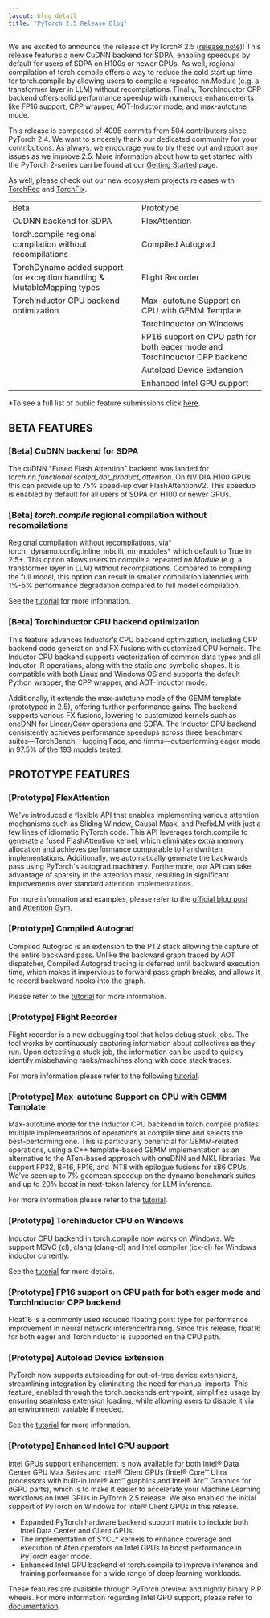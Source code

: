 ```yaml
---
layout: blog_detail
title: "PyTorch 2.5 Release Blog"
---
```


We are excited to announce the release of PyTorch® 2.5 ([release note](https://github.com/pytorch/pytorch/releases/tag/v2.5.0))! This release features a new CuDNN backend for SDPA, enabling speedups by default for users of SDPA on H100s or newer GPUs. As well, regional compilation of torch.compile offers a way to reduce the cold start up time for torch.compile by allowing users to compile a repeated nn.Module (e.g. a transformer layer in LLM) without recompilations. Finally, TorchInductor CPP backend offers solid performance speedup with numerous enhancements like FP16 support, CPP wrapper, AOT-Inductor mode, and max-autotune mode.

This release is composed of 4095 commits from 504 contributors since PyTorch 2.4. We want to sincerely thank our dedicated community for your contributions. As always, we encourage you to try these out and report any issues as we improve 2.5. More information about how to get started with the PyTorch 2-series can be found at our [Getting Started](https://pytorch.org/get-started/pytorch-2.0/) page.

As well, please check out our new ecosystem projects releases with [TorchRec](https://github.com/pytorch/torchrec) and [TorchFix](https://github.com/pytorch-labs/torchfix/releases/tag/v0.6.0).


<table class="table table-bordered">
  <tr>
   <td>Beta
   </td>
   <td>Prototype
   </td>
  </tr>
  <tr>
   <td>CuDNN backend for SDPA
   </td>
   <td>FlexAttention
   </td>
  </tr>
  <tr>
   <td>torch.compile regional compilation without recompilations
   </td>
   <td>Compiled Autograd
   </td>
  </tr>
  <tr>
   <td>TorchDynamo added support for exception handling & MutableMapping types
   </td>
   <td>Flight Recorder
   </td>
  </tr>
  <tr>
   <td>TorchInductor CPU backend optimization
   </td>
   <td>Max-autotune Support on CPU with GEMM Template
   </td>
  </tr>
  <tr>
   <td>
   </td>
   <td>TorchInductor on Windows
   </td>
  </tr>
  <tr>
   <td>
   </td>
   <td>FP16 support on CPU path for both eager mode and TorchInductor CPP backend
   </td>
  </tr>
  <tr>
   <td>
   </td>
   <td>Autoload Device Extension
   </td>
  </tr>
  <tr>
   <td>
   </td>
   <td>Enhanced Intel GPU support
   </td>
  </tr>
</table>


*To see a full list of public feature submissions click [here](https://docs.google.com/spreadsheets/d/1TzGkWuUMF1yTe88adz1dt2mzbIsZLd3PBasy588VWgk/edit?usp=sharing).


## BETA FEATURES


### [Beta] CuDNN backend for SDPA

The cuDNN "Fused Flash Attention" backend  was landed for *torch.nn.functional.scaled_dot_product_attention*. On NVIDIA H100 GPUs this can provide up to 75% speed-up over FlashAttentionV2. This speedup is enabled by default for all users of SDPA on H100 or newer GPUs.


### [Beta] *torch.compile* regional compilation without recompilations

Regional compilation without recompilations, via* torch._dynamo.config.inline_inbuilt_nn_modules* which default to True in 2.5+. This option allows users to compile a repeated *nn.Module* (e.g. a transformer layer in LLM) without recompilations. Compared to compiling the full model, this option can result in smaller compilation latencies with 1%-5% performance degradation compared to full model compilation.

See the [tutorial](https://pytorch.org/tutorials/recipes/regional_compilation.html) for more information.


### [Beta] TorchInductor CPU backend optimization

This feature advances Inductor’s CPU backend optimization, including CPP backend code generation and FX fusions with customized CPU kernels. The Inductor CPU backend supports vectorization of common data types and all Inductor IR operations, along with the static and symbolic shapes. It is compatible with both Linux and Windows OS and supports the default Python wrapper, the CPP wrapper, and AOT-Inductor mode. 

Additionally, it extends the max-autotune mode of the GEMM template (prototyped in 2.5), offering further performance gains. The backend supports various FX fusions, lowering to customized kernels such as oneDNN for Linear/Conv operations and SDPA. The Inductor CPU backend consistently achieves performance speedups across three benchmark suites—TorchBench, Hugging Face, and timms—outperforming eager mode in 97.5% of the 193 models tested.


## PROTOTYPE FEATURES


### [Prototype] FlexAttention

We've introduced a flexible API that enables implementing various attention mechanisms such as Sliding Window, Causal Mask, and PrefixLM with just a few lines of idiomatic PyTorch code. This API leverages torch.compile to generate a fused FlashAttention kernel, which eliminates extra memory allocation and achieves performance comparable to handwritten implementations. Additionally, we automatically generate the backwards pass using PyTorch's autograd machinery. Furthermore, our API can take advantage of sparsity in the attention mask, resulting in significant improvements over standard attention implementations.

For more information and examples, please refer to the [official blog post](https://pytorch.org/blog/flexattention/) and [Attention Gym](https://github.com/pytorch-labs/attention-gym).


### [Prototype] Compiled Autograd

Compiled Autograd is an extension to the PT2 stack allowing the capture of the entire backward pass. Unlike the backward graph traced by AOT dispatcher, Compiled Autograd tracing is deferred until backward execution time, which makes it impervious to forward pass graph breaks, and allows it to record backward hooks into the graph.

Please refer to the [tutorial](https://www.google.com/url?q=https://pytorch.org/tutorials/intermediate/compiled_autograd_tutorial.html&sa=D&source=docs&ust=1728926110018133&usg=AOvVaw3AYnAUHOmsCc0nFy19R6O3) for more information.


### [Prototype] Flight Recorder

Flight recorder is a new debugging tool that helps debug stuck jobs. The tool works by continuously capturing information about collectives as they run. Upon detecting a stuck job, the information can be used to quickly identify misbehaving ranks/machines along with code stack traces.

For more information please refer to the following [tutorial](https://pytorch.org/tutorials/prototype/flight_recorder_tutorial.html).


### [Prototype] Max-autotune Support on CPU with GEMM Template

Max-autotune mode for the Inductor CPU backend in torch.compile profiles multiple implementations of operations at compile time and selects the best-performing one. This is particularly beneficial for GEMM-related operations, using a C++ template-based GEMM implementation as an alternative to the ATen-based approach with oneDNN and MKL libraries. We support FP32, BF16, FP16, and INT8 with epilogue fusions for x86 CPUs. We’ve seen up to 7% geomean speedup on the dynamo benchmark suites and up to 20% boost in next-token latency for LLM inference.

For more information please refer to the [tutorial](https://www.google.com/url?q=https://pytorch.org/tutorials/prototype/max_autotune_on_CPU_tutorial.html&sa=D&source=docs&ust=1728926070319900&usg=AOvVaw27_CteoNRwsbxRlrLy-aEd).


### [Prototype] TorchInductor CPU on Windows

Inductor CPU backend in torch.compile now works on Windows. We support MSVC (cl), clang (clang-cl) and Intel compiler (icx-cl) for Windows inductor currently.

See the [tutorial](https://pytorch.org/tutorials/prototype/inductor_windows_cpu.html) for more details.


### [Prototype] FP16 support on CPU path for both eager mode and TorchInductor CPP backend

Float16 is a commonly used reduced floating point type for performance improvement in neural network inference/training. Since this release, float16 for both eager and TorchInductor is supported on the CPU path.


### [Prototype] Autoload Device Extension

PyTorch now supports autoloading for out-of-tree device extensions, streamlining integration by eliminating the need for manual imports. This feature, enabled through the torch.backends entrypoint, simplifies usage by ensuring seamless extension loading, while allowing users to disable it via an environment variable if needed.

See the [tutorial](https://pytorch.org/tutorials/prototype/python_extension_autoload.html) for more information.

### [Prototype] Enhanced Intel GPU support

Intel GPUs support enhancement is now available for both Intel® Data Center GPU Max Series and Intel® Client GPUs (Intel® Core™ Ultra processors with built-in Intel® Arc™ graphics and Intel® Arc™ Graphics for dGPU parts), which is to make it easier to accelerate your Machine Learning workflows on Intel GPUs in PyTorch 2.5 release. We also enabled the initial support of PyTorch on Windows for Intel® Client GPUs in this release.



* Expanded PyTorch hardware backend support matrix to include both Intel Data Center and Client GPUs.   
* The implementation of SYCL* kernels to enhance coverage and execution of Aten operators on Intel GPUs to boost performance in PyTorch eager mode. 
* Enhanced Intel GPU backend of torch.compile to improve inference and training performance for a wide range of deep learning workloads.  

These features are available through PyTorch preview and nightly binary PIP wheels. For more information regarding Intel GPU support, please refer to [documentation](https://pytorch.org/docs/main/notes/get_start_xpu.html).